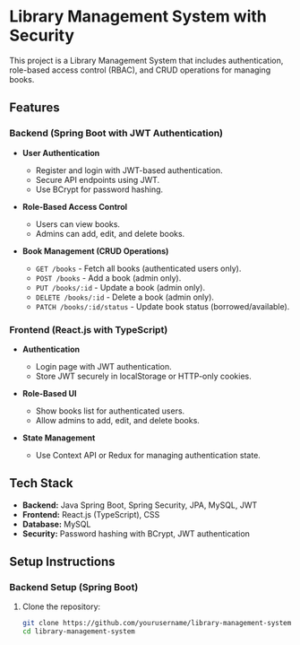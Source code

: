 # Library Management System with Security

This project is a Library Management System that includes authentication, role-based access control (RBAC), and CRUD operations for managing books.

## Features

### Backend (Spring Boot with JWT Authentication)
- **User Authentication**
  - Register and login with JWT-based authentication.
  - Secure API endpoints using JWT.
  - Use BCrypt for password hashing.

- **Role-Based Access Control**
  - Users can view books.
  - Admins can add, edit, and delete books.

- **Book Management (CRUD Operations)**
  - `GET /books` - Fetch all books (authenticated users only).
  - `POST /books` - Add a book (admin only).
  - `PUT /books/:id` - Update a book (admin only).
  - `DELETE /books/:id` - Delete a book (admin only).
  - `PATCH /books/:id/status` - Update book status (borrowed/available).

### Frontend (React.js with TypeScript)
- **Authentication**
  - Login page with JWT authentication.
  - Store JWT securely in localStorage or HTTP-only cookies.

- **Role-Based UI**
  - Show books list for authenticated users.
  - Allow admins to add, edit, and delete books.

- **State Management**
  - Use Context API or Redux for managing authentication state.

## Tech Stack

- **Backend:** Java Spring Boot, Spring Security, JPA, MySQL, JWT
- **Frontend:** React.js (TypeScript), CSS
- **Database:** MySQL
- **Security:** Password hashing with BCrypt, JWT authentication

## Setup Instructions

### Backend Setup (Spring Boot)
1. Clone the repository:
   ```sh
   git clone https://github.com/yourusername/library-management-system.git
   cd library-management-system
